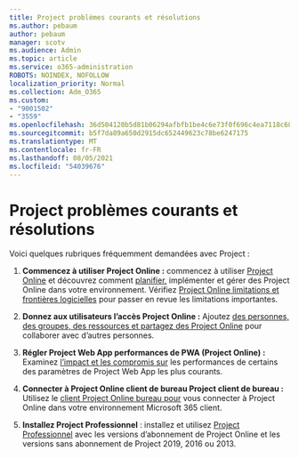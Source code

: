 ```yaml
---
title: Project problèmes courants et résolutions
ms.author: pebaum
author: pebaum
manager: scotv
ms.audience: Admin
ms.topic: article
ms.service: o365-administration
ROBOTS: NOINDEX, NOFOLLOW
localization_priority: Normal
ms.collection: Adm_O365
ms.custom:
- "9001502"
- "3559"
ms.openlocfilehash: 36d504120b5d81b06294afbfb1be4c6e73f0f696c4ea7118c6867e56ccb46b70
ms.sourcegitcommit: b5f7da89a650d2915dc652449623c78be6247175
ms.translationtype: MT
ms.contentlocale: fr-FR
ms.lasthandoff: 08/05/2021
ms.locfileid: "54039676"
---
```

# <a name="project-common-issues-and-resolutions"></a>Project problèmes courants et résolutions

Voici quelques rubriques fréquemment demandées avec Project :

1. **Commencez à utiliser Project Online :** commencez à utiliser [Project Online](https://docs.microsoft.com/ProjectOnline/get-started-with-project-online) et découvrez comment [planifier,](https://docs.microsoft.com/projectonline/project-online) implémenter et gérer des Project Online dans votre environnement.   Vérifiez [Project Online limitations et frontières logicielles](https://docs.microsoft.com/ProjectOnline/project-online-software-boundaries-and-limits) pour passer en revue les limitations importantes.

2. **Donnez aux utilisateurs l’accès Project Online :** Ajoutez [des personnes, des groupes, des ressources et partagez des Project Online](https://docs.microsoft.com/projectonline/step-2-add-people-to-project-online) pour collaborer avec d’autres personnes. 

3. **Régler Project Web App performances de PWA (Project Online) :** Examinez [l’impact et les compromis sur](https://docs.microsoft.com/projectonline/tune-project-online-performance) les performances de certains des paramètres de Project Web App les plus courants.

4. **Connecter à Project Online client de bureau Project client de bureau :** Utilisez le [client Project Online bureau pour](https://docs.microsoft.com/projectonline/connect-to-project-online-with-the-project-online-desktop-client) vous connecter à Project Online dans votre environnement Microsoft 365 client. 

5. **Installez Project Professionnel** : installez et utilisez [Project Professionnel](https://support.office.com/article/install-project-7059249b-d9fe-4d61-ab96-5c5bf435f281) avec les versions d’abonnement de Project Online et les versions sans abonnement de Project 2019, 2016 ou 2013.
